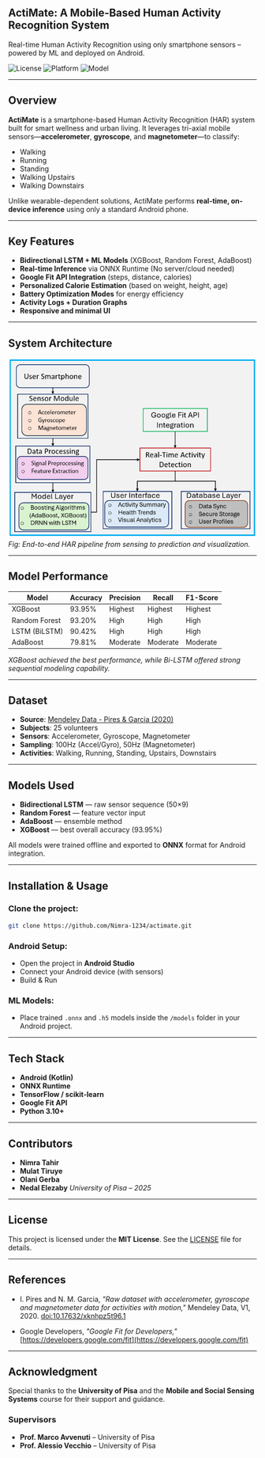 ## ActiMate: A Mobile-Based Human Activity Recognition System

Real-time Human Activity Recognition using only smartphone sensors – powered by ML and deployed on Android.

![License](https://img.shields.io/badge/license-MIT-green)
![Platform](https://img.shields.io/badge/platform-Android-blue)
![Model](https://img.shields.io/badge/model-LSTM%20%7C%20XGBoost-orange)

---

## Overview

**ActiMate** is a smartphone-based Human Activity Recognition (HAR) system built for smart wellness and urban living. It leverages tri-axial mobile sensors—**accelerometer**, **gyroscope**, and **magnetometer**—to classify:

- Walking  
- Running  
- Standing  
- Walking Upstairs  
- Walking Downstairs

Unlike wearable-dependent solutions, ActiMate performs **real-time, on-device inference** using only a standard Android phone.

---

## Key Features

- **Bidirectional LSTM + ML Models** (XGBoost, Random Forest, AdaBoost)
- **Real-time Inference** via ONNX Runtime (No server/cloud needed)
- **Google Fit API Integration** (steps, distance, calories)
- **Personalized Calorie Estimation** (based on weight, height, age)
- **Battery Optimization Modes** for energy efficiency
- **Activity Logs + Duration Graphs**
- **Responsive and minimal UI**

---

## System Architecture

![System Architecture](images/SA2.PNG)  
*Fig: End-to-end HAR pipeline from sensing to prediction and visualization.*

---

## Model Performance

| Model              | Accuracy | Precision | Recall | F1-Score |
|-------------------|----------|-----------|--------|----------|
| XGBoost           | 93.95%   | Highest   | Highest| Highest  |
| Random Forest     | 93.20%   | High      | High   | High     |
| LSTM (BiLSTM)     | 90.42%   | High      | High   | High     |
| AdaBoost          | 79.81%   | Moderate  | Moderate | Moderate |

*XGBoost achieved the best performance, while Bi-LSTM offered strong sequential modeling capability.*

---

## Dataset

- **Source**: [Mendeley Data - Pires & Garcia (2020)](https://doi.org/10.17632/xknhpz5t96.1)  
- **Subjects**: 25 volunteers  
- **Sensors**: Accelerometer, Gyroscope, Magnetometer  
- **Sampling**: 100Hz (Accel/Gyro), 50Hz (Magnetometer)  
- **Activities**: Walking, Running, Standing, Upstairs, Downstairs  

---

## Models Used

- **Bidirectional LSTM** — raw sensor sequence (50×9)  
- **Random Forest** — feature vector input  
- **AdaBoost** — ensemble method  
- **XGBoost** — best overall accuracy (93.95%)

All models were trained offline and exported to **ONNX** format for Android integration.

---

## Installation & Usage

### Clone the project:
```bash
git clone https://github.com/Nimra-1234/actimate.git
```

### Android Setup:

* Open the project in **Android Studio**
* Connect your Android device (with sensors)
* Build & Run

### ML Models:

* Place trained `.onnx` and `.h5` models inside the `/models` folder in your Android project.

---

## Tech Stack

* **Android (Kotlin)**
* **ONNX Runtime**
* **TensorFlow / scikit-learn**
* **Google Fit API**
* **Python 3.10+**

---

## Contributors

* **Nimra Tahir**
* **Mulat Tiruye**
* **Olani Gerba**
* **Nedal Elezaby**
  *University of Pisa – 2025*

---

## License

This project is licensed under the **MIT License**.
See the [LICENSE](LICENSE) file for details.

---

## References

* I. Pires and N. M. Garcia, *"Raw dataset with accelerometer, gyroscope and magnetometer data for activities with motion,"* Mendeley Data, V1, 2020. [doi:10.17632/xknhpz5t96.1](https://doi.org/10.17632/xknhpz5t96.1)

* Google Developers, *"Google Fit for Developers,"* [https://developers.google.com/fit](https://developers.google.com/fit)

---

##  Acknowledgment

Special thanks to the **University of Pisa** and the **Mobile and Social Sensing Systems** course for their support and guidance.

### Supervisors

- **Prof. Marco Avvenuti** – University of Pisa  
- **Prof. Alessio Vecchio** – University of Pisa

